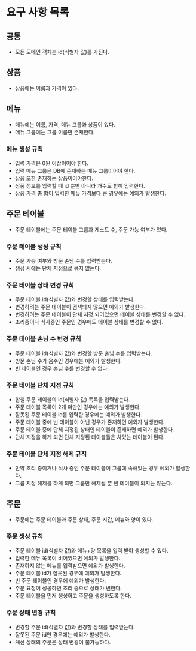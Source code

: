 # 요구 사항 목록

## 공통
- 모든 도메인 객체는 id(식별자 값)를 가진다.

## 상품
- 상품에는 이름과 가격이 있다.

## 메뉴
- 메뉴에는 이름, 가격, 메뉴 그룹과 상품이 있다.
- 메뉴 그룹에는 그룹 이름만 존재한다. 

### 메뉴 생성 규칙
- 입력 가격은 0원 이상이어야 한다.
- 입력 메뉴 그룹은 DB에 존재하는 메뉴 그룹이어야 한다.
- 상품 또한 존재하는 상품이어야한다.
- 상품 정보를 입력할 때 id 뿐만 아니라 개수도 함꼐 입력한다.
- 상품 가격 총 합이 입력한 메뉴 가격보다 큰 경우에는 예외가 발생한다.

## 주문 테이블
- 주문 테이블에는 주문 테이블 그룹과 게스트 수, 주문 가능 여부가 있다.

### 주문 테이블 생성 규칙
- 주문 가능 여부와 방문 손님 수를 입력받는다.
- 생성 시에는 단체 지정으로 묶지 않는다.

### 주문 테이블 상태 변경 규칙
- 주문 테이블 id(식별자 값)와 변경할 상태를 입력받는다.
- 변경하려는 주문 테이블이 검색되지 않으면 예외가 발생한다.
- 변경하려는 주문 테이블이 단체 지정 되어있으면 테이블 상태를 변경할 수 없다.
- 조리중이나 식사중인 주문인 경우에도 테이블 상태를 변경할 수 없다.

### 주문 테이블 손님 수 변경 규칙
- 주문 테이블 id(식별자 값)와 변경할 방문 손님 수를 입력받는다.
- 방문 손님 수가 음수인 경우에는 예외가 발생한다.
- 빈 테이블인 경우 손님 수를 변경할 수 없다.

### 주문 테이블 단체 지정 규칙
- 합칠 주문 테이블의 id(식별자 값) 목록을 입력받는다.
- 주문 테이블 목록이 2개 미만인 경우에는 예외가 발생한다.
- 잘못된 주문 테이블 id를 입력한 경우에는 예외가 발생한다.
- 주문 테이블 중에 빈 테이블이 아닌 경우가 존재하면 예외가 발생한다.
- 주문 테이블 중에 단체 지정된 상태인 테이블이 존재하면 예외가 발생한다.
- 단체 지정을 하게 되면 단체 지정된 테이블들은 차있는 테이블이 된다.

### 주문 테이블 단체 지정 해제 규칙
- 만약 조리 중이거나 식사 중인 주문 테이블이 그룹에 속해있는 경우 예외가 발생한다.
- 그룹 지정 해제를 하게 되면 그룹만 해제될 뿐 빈 테이블이 되지는 않는다.

## 주문
- 주문에는 주문 테이블과 주문 상태, 주문 시간, 메뉴와 양이 있다.

### 주문 생성 규칙
- 주문 테이블 id(식별자 값)와 메뉴+양 목록을 입력 받아 생성할 수 있다.
- 입력한 메뉴 목록이 비어있으면 예외가 발생한다.
- 존재하지 않는 메뉴를 입력받으면 예외가 발생한다.
- 주문 테이블 id가 잘못된 경우에 예외가 발생한다.
- 빈 주문 테이블인 경우에 예외가 발생한다.
- 주문 요청이 성공하면 조리 중으로 상태가 변한다.
- 주문 테이블을 먼저 생성하고 주문을 생성하도록 한다.

### 주문 상태 변경 규칙
- 변경할 주문 id(식별자 값)와 변경할 상태를 입력받는다.
- 잘못된 주문 id인 경우에는 예외가 발생한다.
- 계산 상태의 주문은 상태 변경이 불가능하다.
